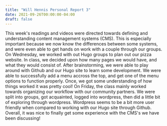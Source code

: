 ```yaml
---
title: "Will Hennis Personal Report 3"
date: 2021-09-26T00:00:00-04:00
draft: false
---
```

This week's readings and videos were directed towards defining and understanding content management systems (CMS). This is especially important because we now know the differences 
between some systems, and were even able to get hands on work with a couple through our groups. On Wednesday, we worked with out Hugo groups to plan out our pizza website. In class, 
we decided upon how many pages we would have, and what they would consist of. After brainstorming, we were able to play around with Github and our Hugo site to learn some development. 
We were able to successfully add a menu accross the top, and get one of the menu options to function properly. Once, we got some understanding of how things worked it was pretty 
cool! On Friday, the class mainly worked towards organizing our workflow with our community partners. We were split into groups, got acquainted, logged into wordpress, then did 
a little bit of exploring through wordpress. Wordpress seems to be a bit more user friendly when compared to working with our Hugo site through Github. Overall, it was nice to 
finally get some experience with the CMS's we have been discussing!
